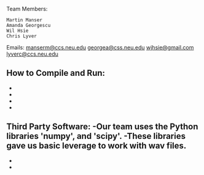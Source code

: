 Team Members:

    Martin Manser
    Amanda Georgescu
    Wil Hsie
    Chris Lyver

Emails:
    manserm@ccs.neu.edu
    georgea@css.neu.edu
    wjhsie@gmail.com
    lyverc@ccs.neu.edu

How to Compile and Run:
-
-
-
-
-

Third Party Software:
-Our team uses the Python libraries 'numpy', and 'scipy'.
-These libraries gave us basic leverage to work with wav files.
-
-
-

